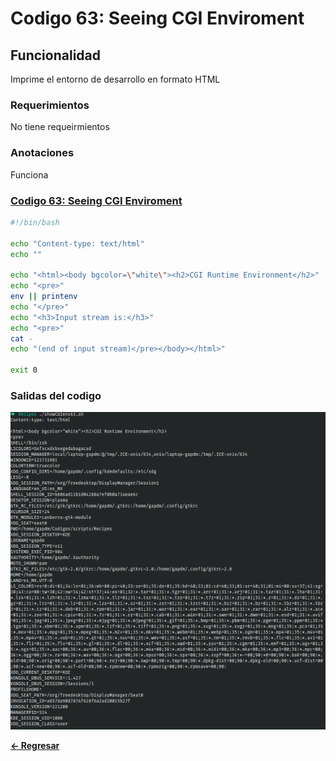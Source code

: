# Codigo 63: Seeing CGI Enviroment

## Funcionalidad
Imprime el entorno de desarrollo en formato HTML

### **Requerimientos**
No tiene requeirmientos

### **Anotaciones**
Funciona

### **[Codigo 63: Seeing CGI Enviroment](showCGIenv63.sh)**

```bash
#!/bin/bash

echo "Content-type: text/html"
echo ""

echo "<html><body bgcolor=\"white\"><h2>CGI Runtime Environment</h2>"
echo "<pre>"
env || printenv
echo "</pre>"
echo "<h3>Input stream is:</h3>"
echo "<pre>"
cat -
echo "(end of input stream)</pre></body></html>"

exit 0
```

### **Salidas del codigo**

![Salida.png](Salida.png)

**[<- Regresar](../README.md)**
